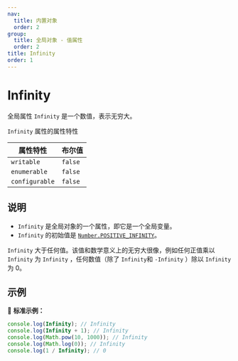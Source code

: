 ```yaml
---
nav:
  title: 内置对象
  order: 2
group:
  title: 全局对象 - 值属性
  order: 2
title: Infinity
order: 1
---
```


# Infinity

全局属性 `Infinity` 是一个数值，表示无穷大。

`Infinity` 属性的属性特性

| 属性特性       | 布尔值  |
| -------------- | ------- |
| `writable`     | `false` |
| `enumerable`   | `false` |
| `configurable` | `false` |

## 说明

- `Infinity` 是全局对象的一个属性，即它是一个全局变量。
- `Infinity` 的初始值是 [`Number.POSITIVE_INFINITY`](https://developer.mozilla.org/zh-CN/docs/Web/JavaScript/Reference/Global_Objects/Number/POSITIVE_INFINITY)。

`Infinity` 大于任何值。该值和数学意义上的无穷大很像，例如任何正值乘以 `Infinity` 为 `Infinity` ，任何数值（除了 `Infinity`和 `-Infinity` ）除以 `Infinity` 为 0。

## 示例

🌰 **标准示例：**

```js
console.log(Infinity); // Infinity
console.log(Infinity + 1); // Infinity
console.log(Math.pow(10, 1000)); // Infinity
console.log(Math.log(0)); // Infinity
console.log(1 / Infinity); // 0
```
